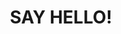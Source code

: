 ---
title : "SAY HELLO!"
bg_image: "images/backgrounds/contact-us-bg.jpg"
form_action: "https://formspree.io/f/mzbowvya" # works with https://formspree
name: "Name"
email: "Email"
message: "Message"
submit: "Submit"


# custom style
custom_class: "" 
custom_attributes: "" 
custom_css: ""
---